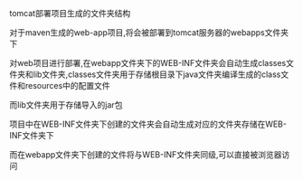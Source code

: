 tomcat部署项目生成的文件夹结构

对于maven生成的web-app项目,将会被部署到tomcat服务器的webapps文件夹下

对web项目进行部署,在webapp文件夹下的WEB-INF文件夹会自动生成classes文件夹和lib文件夹,classes文件夹用于存储根目录下java文件夹编译生成的class文件和resources中的配置文件

而lib文件夹用于存储导入的jar包

项目中在WEB-INF文件夹下创建的文件夹会自动生成对应的文件夹存储在WEB-INF文件夹下

而在webapp文件夹下创建的文件将与WEB-INF文件夹同级,可以直接被浏览器访问

